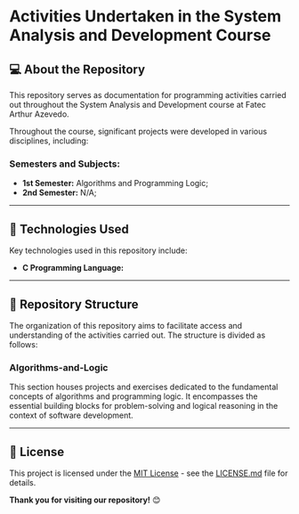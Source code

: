 # Activities Undertaken in the System Analysis and Development Course

## 💻 About the Repository
This repository serves as documentation for programming activities carried out throughout the System Analysis and Development course at Fatec Arthur Azevedo.

Throughout the course, significant projects were developed in various disciplines, including:

### Semesters and Subjects:
- **1st Semester:** Algorithms and Programming Logic;
- **2nd Semester:** N/A;

<hr/>

## 🚀 Technologies Used
Key technologies used in this repository include:
- **C Programming Language:**
<hr/>

## 📂 Repository Structure
The organization of this repository aims to facilitate access and understanding of the activities carried out. The structure is divided as follows:

### Algorithms-and-Logic
This section houses projects and exercises dedicated to the fundamental concepts of algorithms and programming logic. It encompasses the essential building blocks for problem-solving and logical reasoning in the context of software development.

<hr/>

## 📄 License
This project is licensed under the [MIT License](LICENSE.md) - see the [LICENSE.md](LICENSE.md) file for details.

**Thank you for visiting our repository!** 😊
